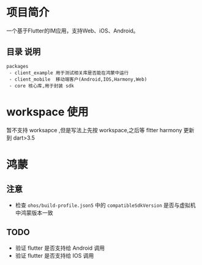
# 项目简介

一个基于Flutter的IM应用，支持Web、iOS、Android。


## 目录 说明

```
packages
 - client_example 用于测试相关库是否能在鸿蒙中运行
 - client_mobile  移动端客户(Android,IOS,Harmony,Web)
 - core 核心库,用于封装 sdk

```


# workspace 使用

暂不支持 worksapce ,但是写法上先按 workspace,之后等 fltter harmony 更新到 dart>3.5

# 鸿蒙

## 注意
- 检查 `ohos/build-profile.json5` 中的 `compatibleSdkVersion` 是否与虚拟机中鸿蒙版本一致



## TODO
-  验证 flutter 是否支持给 Android 调用
-  验证 flutter 是否支持给 IOS 调用